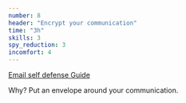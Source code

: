 ```yaml
---
number: 8
header: "Encrypt your communication"
time: "3h"
skills: 3
spy_reduction: 3
incomfort: 4
---
```

[Email self defense Guide](https://emailselfdefense.fsf.org/de/)

Why? Put an envelope around your communication.
                  
